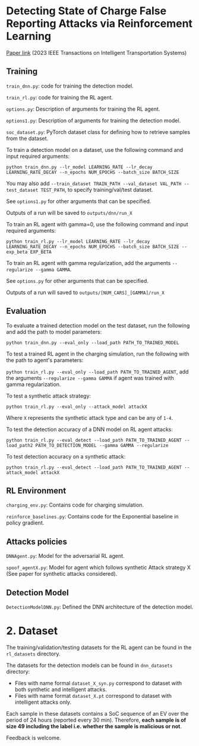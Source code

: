 # Detecting State of Charge False Reporting Attacks via Reinforcement Learning

[Paper link](https://ieeexplore.ieee.org/abstract/document/10149139/)
(2023 IEEE Transactions on Intelligent Transportation Systems)

## Training

`train_dnn.py`: code for training the detection model.

`train_rl.py`: code for training the RL agent.

`options.py`: Description of arguments for training the RL agent.

`options1.py`: Description of arguments for training the detection model.

`soc_dataset.py`: PyTorch dataset class for defining how to retrieve samples from the dataset.

To train a detection model on a dataset, use the following command and input required arguments:

`python train_dnn.py --lr_model LEARNING_RATE --lr_decay LEARNING_RATE_DECAY --n_epochs NUM_EPOCHS --batch_size BATCH_SIZE`
 
You may also add `--train_dataset TRAIN_PATH --val_dataset VAL_PATH --test_dataset TEST_PATH`, to specify training/val/test dataset.

See `options1.py` for other arguments that can be specified.

Outputs of a run will be saved to `outputs/dnn/run_X`

To train an RL agent with gamma=0, use the following command and input required arguments:

`python train_rl.py --lr_model LEARNING_RATE --lr_decay LEARNING_RATE_DECAY --n_epochs NUM_EPOCHS --batch_size BATCH_SIZE --exp_beta EXP_BETA`

To train an RL agent with gamma regularization, add the arguments `--regularize --gamma GAMMA`.

See `options.py` for other arguments that can be specified.

Outputs of a run will saved to `outputs/[NUM_CARS]_[GAMMA]/run_X`

## Evaluation

To evaluate a trained detection model on the test dataset, run the following and add the path to model parameters:

`python train_dnn.py --eval_only --load_path PATH_TO_TRAINED_MODEL`

To test a trained RL agent in the charging simulation, run the following with the path to agent's parameters:

`python train_rl.py --eval_only --load_path PATH_TO_TRAINED_AGENT`, add the arguments `--regularize --gamma GAMMA` if agent was trained with gamma regularization.

To test a synthetic attack strategy:

`python train_rl.py --eval_only --attack_model attackX`

Where `X` represents the synthetic attack type and can be any of `1-4`.

To test the detection accuracy of a DNN model on RL agent attacks:

`python train_rl.py --eval_detect --load_path PATH_TO_TRAINED_AGENT --load_path2 PATH_TO_DETECTION_MODEL --gamma GAMMA --regularize`

To test detection accuracy on a synthetic attack:

`python train_rl.py --eval_detect --load_path PATH_TO_TRAINED_AGENT --attack_model attackX`

## RL Environment

`charging_env.py`: Contains code for charging simulation.

`reinforce_baselines.py`: Contains code for the Exponential baseline in policy gradient.

## Attacks policies

`DNNAgent.py`: Model for the adversarial RL agent.

`spoof_agentX.py`: Model for agent which follows synthetic Attack strategy X (See paper for synthetic attacks considered).

## Detection Model

`DetectionModelDNN.py`: Defined the DNN architecture of the detection model.


# 2. Dataset

The training/validation/testing datasets for the RL agent can be found in the `rl_datasets` directory.

The datasets for the detection models can be found in `dnn_datasets` directory:
- Files with name formal `dataset_X_syn.py` correspond to dataset with both synthetic and intelligent attacks.
- Files with name format `dataset_X.pt` correspond to dataset with intelligent attacks only.

Each sample in these datasets contains a SoC sequence of an EV over the period of 24 hours (reported every 30 min). Therefore, **each sample is of size 49 including the label i.e. whether the sample is malicious or not**.



Feedback is welcome.





